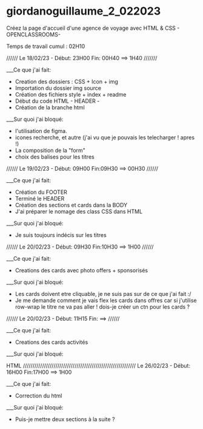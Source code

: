 # giordanoguillaume_2_022023

Créez la page d'accueil d'une agence de voyage avec HTML &amp; CSS - OPENCLASSROOMS-

Temps de travail cumul : 02H10

////// Le 18/02/23 - Début: 23H00 Fin: 00H40 ==> 1H40 ///////

\_\_\_Ce que j'ai fait:

- Creation des dossiers : CSS + Icon + img
- Importation du dossier img source
- Création des fichiers style + index + readme
- Début du code HTML - HEADER -
- Création de la branche html

\_\_\_Sur quoi j'ai bloqué:

- l'utilisation de figma.
- icones recherche, et autre (j'ai vu que je pouvais les telecharger ! apres !)
- La composition de la "form"
- choix des balises pour les titres

////// Le 19/02/23 - Début: 09H00 Fin:09H30 ==> 00H30 //////

\_\_\_Ce que j'ai fait:

- Création du FOOTER
- Terminé le HEADER
- Création des sections et cards dans la BODY
- J'ai préparer le nomage des class CSS dans HTML

\_\_\_Sur quoi j'ai bloqué:

- Je suis toujours indécis sur les titres

////// Le 20/02/23 - Début: 09H30 Fin:10H30 ==> 1H00 //////

\_\_\_Ce que j'ai fait:

- Creations des cards avec photo offers + sponsorisés

\_\_\_Sur quoi j'ai bloqué:

- Les cards doivent etre cliquable, je ne suis pas sur de ce que j'ai fait :/
- Je me demande comment je vais flex les cards dans offres car si j'utilise row-wrap le titre ne va pas aller ! dois-je créer un ctn pour les cards ?

////// Le 20/02/23 - Début: 11H15 Fin: ==> //////

\_\_\_Ce que j'ai fait:

- Creations des cards activités

\_\_\_Sur quoi j'ai bloqué:

HTML /////////////////////////////////////////////////////////// Le 26/02/23 - Début: 16H00 Fin:17H00 ==> 1H00

\_\_\_Ce que j'ai fait:

- Correction du html

\_\_\_Sur quoi j'ai bloqué:

- Puis-je mettre deux sections à la suite ?
